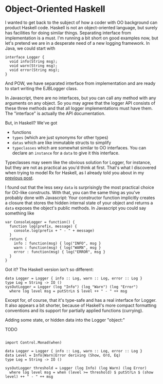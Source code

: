# Object-Oriented Haskell

I wanted to get back to the subject of how a coder with OO background
can product Haskell code. Haskell is not an object-oriented language,
but surely has facilities for doing similar things. Separating interface
from implementation is a must. I'm running a bit short on good examples
now, but let's pretend we are in a desperate need of a new logging
framework. In Java, we could start with

~~~ {.java}
interface Logger {
  void info(String msg);
  void warn(String msg);
  void error(String msg);
}
~~~

And POW, we have separated interface from implementation and are ready
to start writing the EJBLogger class. 

In Javascript, there are no
interfaces, but you can call any method with any arguments on any
object. So you may agree that the logger API consists of these three
methods and that all logger implementations must have them. The
"interface" is actually the API documentation.

But, in Haskell? We've got

- functions
- `types` (which are just synonyms for other types)
- `datas` which are like immutable structs to simplify
- `typeclasses` which are somewhat similar to OO interfaces. You can
  declare an `instance` for a `data` to give it this interface.

Typeclasses may seem like the obvious solution for Logger, for instance,
but they are not as practical as you'd think at first. That's what I
discovered when trying to model Rx for Haskell, as I already told you
about in my [previous post](http://haskellrescue.blogspot.com/2011/06/rx-for-haskell-my-first-monad.html).

I found out that the less sexy `data` is surprisingly the most practical choice for OO-like constructs. With that, you can the same thing as you've probably done with Javascript: Your constructor function implicitly creates a closure that stores the hidden internal state of your object and returns a `data` exposes the object's public methods. In Javascript you could say something like

~~~ {.javascript}
var ConsoleLogger = function() {
  function log(prefix, message) {
    console.log(prefix + " - " + message)
  }
  return {
    info : function(msg) { log("INFO", msg }
    warn : function(msg) { log("WARN", msg }
    error : function(msg) { log("ERROR", msg }
  }
} 
~~~

Got it? The Haskell version isn't so different:

~~~ {.haskell}
data Logger = Logger { info :: Log, warn :: Log, error :: Log }
type Log = String -> IO ()
sysOutLogger = Logger (log "Info") (log "Warn") (log "Error")
  where log level msg = putStrLn $ level ++ " - " ++ msg
~~~

Except for, of course, that it's type-safe and has a real interface for
Logger. It also appears a bit shorter, because of Haskell's more compact
formatting conventions and its support for partially applied functions
(currying).

Adding some state, or hidden data into the Logger "object:"

TODO

~~~ {.haskell}

import Control.Monad(when)

data Logger = Logger { info :: Log, warn :: Log, error :: Log }
data Level = Info|Warn|Error deriving (Show, Ord, Eq)
type Log = String -> IO ()

sysOutLogger threshold = Logger (log Info) (log Warn) (log Error)
  where log level msg = when (level >= threshold) $ putStrLn $ (show level) ++ " - " ++ msg

~~~
